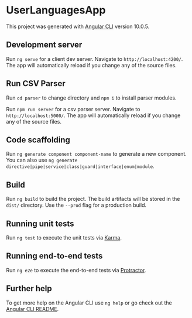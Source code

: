 # UserLanguagesApp

This project was generated with [Angular CLI](https://github.com/angular/angular-cli) version 10.0.5.

## Development server

Run `ng serve` for a client dev server. Navigate to `http://localhost:4200/`. The app will automatically reload if you change any of the source files.

## Run CSV Parser

Run `cd parser` to change directory and `npm i` to install parser modules.

Run `npm run server` for a csv parser server. Navigate to `http://localhost:5000/`. The app will automatically reload if you change any of the source files.

## Code scaffolding

Run `ng generate component component-name` to generate a new component. You can also use `ng generate directive|pipe|service|class|guard|interface|enum|module`.

## Build

Run `ng build` to build the project. The build artifacts will be stored in the `dist/` directory. Use the `--prod` flag for a production build.

## Running unit tests

Run `ng test` to execute the unit tests via [Karma](https://karma-runner.github.io).

## Running end-to-end tests

Run `ng e2e` to execute the end-to-end tests via [Protractor](http://www.protractortest.org/).

## Further help

To get more help on the Angular CLI use `ng help` or go check out the [Angular CLI README](https://github.com/angular/angular-cli/blob/master/README.md).
